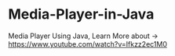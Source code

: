 # Media-Player-in-Java
Media Player Using Java, Learn More about -> https://www.youtube.com/watch?v=Ifkzz2ec1M0
